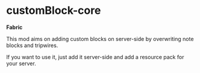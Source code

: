 # customBlock-core

**Fabric**

This mod aims on adding custom blocks on server-side by overwriting note blocks and tripwires.

If you want to use it, just add it server-side and add a resource pack for your server.
